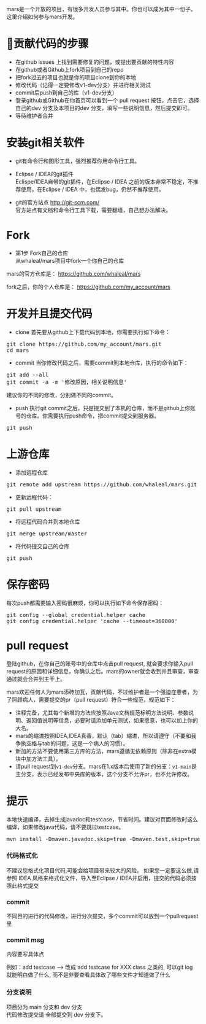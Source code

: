 mars是一个开放的项目，有很多开发人员参与其中。你也可以成为其中一份子。这里介绍如何参与mars开发。

# 🧬贡献代码的步骤

* 在github issues 上找到需要修复的问题，或提出要贡献的特性内容  
* 在github或者Github上fork项目到自己的repo  
* 把fork过去的项目也就是你的项目clone到你的本地  
* 修改代码（记得一定要修改v1-dev分支）并进行相关测试  
* commit后push到自己的库（v1-dev分支）  
* 登录github或Github在你首页可以看到一个 pull request 按钮，点击它，选择自己的dev 分支及本项目的dev 分支，填写一些说明信息，然后提交即可。  
* 等待维护者合并  

# 安装git相关软件 <br/>

* git有命令行和图形工具，强烈推荐你用命令行工具。

* Eclipse / IDEA的git插件 <br/>
Eclispe/IDEA自带的git插件，在Eclipse / IDEA 之前的版本非常不稳定，不推荐使用，在Eclipse / IDEA 中，也偶发bug，仍然不推荐使用。

* git的官方站点
http://git-scm.com/ <br/>
官方站点有文档和命令行工具下载，需要翻墙，自己想办法解决。

# Fork

* 第1步 Fork自己的仓库<br>
从whaleal/mars项目中fork一个你自己的仓库

mars的官方仓库是：
https://github.com/whaleal/mars

fork之后，你的个人仓库是：
https://github.com/my_account/mars 

# 开发并且提交代码

* clone
首先要从github上下载代码到本地，你需要执行如下命令：
<pre>
git clone https://github.com/my_account/mars.git 
cd mars
</pre>

* commit
当你修改代码之后，需要commit到本地仓库，执行的命令如下：
<pre>
git add --all
git commit -a -m '修改原因，相关说明信息'
</pre>
建议你的不同的修改，分别做不同的commit。

* push
执行git commit之后，只是提交到了本机的仓库，而不是github上你账号的仓库。你需要执行push命令，把commit提交到服务器。
<pre>
git push
</pre>

# 上游仓库

* 添加远程仓库 <br>
<pre>
git remote add upstream https://github.com/whaleal/mars.git 
</pre> 

* 更新远程代码：
<pre>
git pull upstream
</pre>

* 将远程代码合并到本地仓库
<pre>
git merge upstream/master
</pre>

* 将代码提交自己的仓库
<pre>
git push
</pre>

# 保存密码 

每次push都需要输入密码很麻烦，你可以执行如下命令保存密码：
<pre>
git config --global credential.helper cache
git config credential.helper 'cache --timeout=360000'
</pre>

# pull request

登陆github，在你自己的账号中的仓库中点击pull request, 就会要求你输入pull request的原因和详细信息，你确认之后。mars的owner就会收到并且审查，审查通过就会合并到主干上。

mars欢迎任何人为mars添砖加瓦，贡献代码，不过维护者是一个强迫症患者，为了照顾病人，需要提交的pr（pull request）符合一些规范，规范如下：
* 注释完备，尤其每个新增的方法应按照Java文档规范标明方法说明、参数说明、返回值说明等信息，必要时请添加单元测试，如果愿意，也可以加上你的大名。
* mars的缩进按照IDEA,IDEA真香，默认（tab）缩进，所以请遵守（不要和我争执空格与tab的问题，这是一个病人的习惯）。
* 新加的方法不要使用第三方库的方法，mars遵循无依赖原则（除非在extra模块中加方法工具）。
* 请pull request到`v1-dev`分支。mars在1.x版本后使用了新的分支：`v1-main`是主分支，表示已经发布中央库的版本，这个分支不允许pr，也不允许修改。


# 提示

本地快速编译，去掉生成javadoc和testcase，节省时间。建议对页面修改时这么编译，如果修改java代码，请不要跳过testcase。
<pre>
mvn install -Dmaven.javadoc.skip=true -Dmaven.test.skip=true
</pre>


### 代码格式化

不建议您格式化项目代码,可能会给项目带来较大的风险。
如果您一定要这么做,请参照 IDEA 风格来格式化文件，导入至Eclipse / IDEA并启用，提交的代码必须按照此格式提交

### commit

不同目的进行的代码修改，进行分次提交，多个commit可以放到一个pullrequest里

### commit msg
内容要写具体点

例如：add testcase --> 改成 add testcase for XXX class 之类的, 可以git log 就能明白做了什么, 而不是非要查看具体改了哪些文件才知道做了什么

### 分支说明 

项目分为 main  分支和 dev  分支   
代码修改提交请 全部提交到 dev  分支下。  

